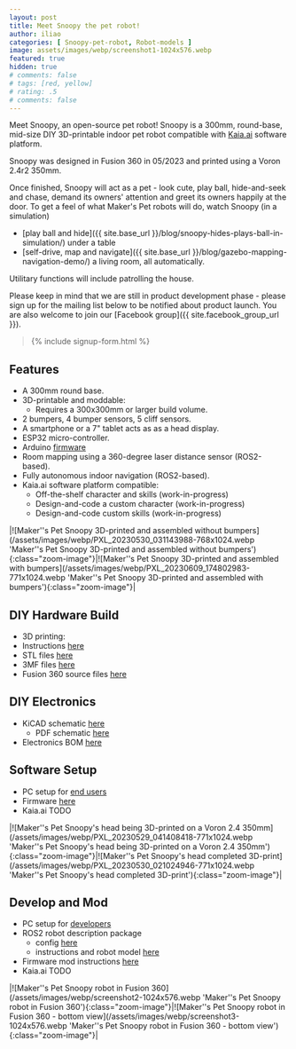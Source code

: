 ```yaml
---
layout: post
title: Meet Snoopy the pet robot!
author: iliao
categories: [ Snoopy-pet-robot, Robot-models ]
image: assets/images/webp/screenshot1-1024x576.webp
featured: true
hidden: true
# comments: false
# tags: [red, yellow]
# rating: .5
# comments: false
---
```

Meet Snoopy, an open-source pet robot! Snoopy is a 300mm, round-base, mid-size DIY 3D-printable indoor pet robot compatible with [Kaia.ai](https://kaia.ai) software platform.

Snoopy was designed in Fusion 360 in 05/2023 and printed using a Voron 2.4r2 350mm.

Once finished, Snoopy will act as a pet - look cute, play ball, hide-and-seek and chase,
demand its owners' attention and greet its owners happily at the door.
To get a feel of what Maker's Pet robots will do, watch Snoopy (in a simulation)
- [play ball and hide]({{ site.base_url }}/blog/snoopy-hides-plays-ball-in-simulation/)
under a table
- [self-drive, map and navigate]({{ site.base_url }}/blog/gazebo-mapping-navigation-demo/) a living room, all automatically.

Utilitary functions will include patrolling the house.

Please keep in mind that we are still in product development phase - please sign up for the mailing list below to be notified about product launch. You are also welcome to join our [Facebook group]({{ site.facebook_group_url }}).

<blockquote>{% include signup-form.html %}</blockquote>

## Features
- A 300mm round base.
- 3D-printable and moddable:
  - Requires a 300x300mm or larger build volume.
- 2 bumpers, 4 bumper sensors, 5 cliff sensors.
- A smartphone or a 7" tablet acts as as a head display.
- ESP32 micro-controller.
- Arduino [firmware](https://github.com/makerspet/makerspet_snoopy/tree/main/firmware)
- Room mapping using a 360-degree laser distance sensor (ROS2-based).
- Fully autonomous indoor navigation (ROS2-based).
- Kaia.ai software platform compatible:
  - Off-the-shelf character and skills (work-in-progress)
  - Design-and-code a custom character (work-in-progress)
  - Design-and-code custom skills (work-in-progress)

|![Maker''s Pet Snoopy 3D-printed and assembled without bumpers](/assets/images/webp/PXL_20230530_031143988-768x1024.webp 'Maker''s Pet Snoopy 3D-printed and assembled without bumpers'){:class="zoom-image"}|![Maker''s Pet Snoopy 3D-printed and assembled with bumpers](/assets/images/webp/PXL_20230609_174802983-771x1024.webp 'Maker''s Pet Snoopy 3D-printed and assembled with bumpers'){:class="zoom-image"}|

<p></p>

## DIY Hardware Build
- 3D printing:
 - Instructions [here](https://github.com/makerspet/makerspet_snoopy/tree/main/hardware/)
 - STL files [here](https://github.com/makerspet/makerspet_snoopy/tree/main/hardware/stl/)
 - 3MF files [here](https://github.com/makerspet/makerspet_snoopy/tree/main/hardware/3mf/)
 - Fusion 360 source files [here](https://github.com/makerspet/makerspet_snoopy/tree/main/hardware/fusion360)

## DIY Electronics
- KiCAD schematic [here](https://github.com/makerspet/makerspet_snoopy/tree/main/hardware/kicad)
  - PDF schematic [here](https://github.com/makerspet/makerspet_snoopy/tree/main/hardware/kicad/snoopy_schematic_09_2023.pdf)
- Electronics BOM [here](https://github.com/makerspet/makerspet_snoopy/tree/main/hardware/kicad/snoopy_bom_09_2023.pdf)

## Software Setup
- PC setup for [end users](https://github.com/kaiaai/docker/tree/main/kaia-ros)
- Firmware [here](https://github.com/makerspet/makerspet_snoopy/tree/main/firmware/)
- Kaia.ai TODO

|![Maker''s Pet Snoopy's head being 3D-printed on a Voron 2.4 350mm](/assets/images/webp/PXL_20230529_041408418-771x1024.webp 'Maker''s Pet Snoopy's head being 3D-printed on a Voron 2.4 350mm'){:class="zoom-image"}|![Maker''s Pet Snoopy's head completed 3D-print](/assets/images/webp/PXL_20230530_021024946-771x1024.webp 'Maker''s Pet Snoopy's head completed 3D-print'){:class="zoom-image"}|

<p></p>

## Develop and Mod
- PC setup for [developers](https://github.com/kaiaai/docker/tree/main/kaia-ros-dev)
- ROS2 robot description package
  - config [here](https://github.com/makerspet/makerspet_snoopy/tree/main/config)
  - instructions and robot model [here](https://github.com/makerspet/makerspet_snoopy/tree/main/urdf)
- Firmware mod instructions [here](https://github.com/makerspet/makerspet_snoopy/tree/main/firmware/)
- Kaia.ai TODO

|![Maker''s Pet Snoopy robot in Fusion 360](/assets/images/webp/screenshot2-1024x576.webp 'Maker''s Pet Snoopy robot in Fusion 360'){:class="zoom-image"}|![Maker''s Pet Snoopy robot in Fusion 360 - bottom view](/assets/images/webp/screenshot3-1024x576.webp 'Maker''s Pet Snoopy robot in Fusion 360 - bottom view'){:class="zoom-image"}|
